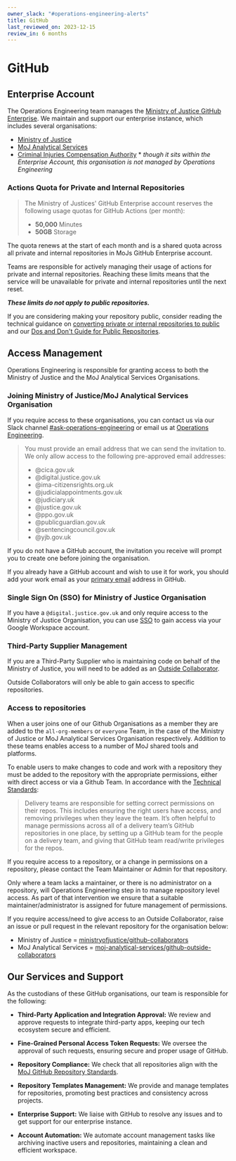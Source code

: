 ```yaml
---
owner_slack: "#operations-engineering-alerts"
title: GitHub
last_reviewed_on: 2023-12-15
review_in: 6 months
---
```


# GitHub

## Enterprise Account

The Operations Engineering team manages
the [Ministry of Justice GitHub Enterprise](https://github.com/enterprises/ministry-of-justice-uk). We maintain and
support our enterprise instance, which includes several organisations:

- [Ministry of Justice](https://github.com/ministryofjustice)
- [MoJ Analytical Services](https://github.com/moj-analytical-services)
- [Criminal Injuries Compensation Authority](https://github.com/CriminalInjuriesCompensationAuthority) *
  *_though it sits within the Enterprise Account, this organisation is not managed by Operations Engineering_*

### Actions Quota for Private and Internal Repositories

> The Ministry of Justices' GitHub Enterprise account reserves the following usage quotas for GitHub Actions (per
month):
>
> - **50,000** Minutes
> - **50GB** Storage

The quota renews at the start of each month and is a shared quota across all private and internal repositories in
MoJs GitHub Enterprise account.

Teams are responsible for actively managing their usage of actions for private and internal repositories. Reaching these
limits means that the service will be unavailable for private and internal repositories until the next reset.

_**These limits do not apply to public repositories.**_

If you are considering making your repository public, consider reading the technical guidance
on [converting private or internal repositories to public](https://technical-guidance.service.justice.gov.uk/documentation/standards/storing-source-code.html#private-repositories)
and
our [Dos and Don't Guide for Public Repositories](https://user-guide.operations-engineering.service.justice.gov.uk/documentation/information/storing-code-in-public.html).

## Access Management

Operations Engineering is responsible for granting access to both the Ministry of Justice and the MoJ Analytical
Services Organisations.

### Joining Ministry of Justice/MoJ Analytical Services Organisation

If you require access to these organisations, you can contact us via our Slack
channel [#ask-operations-engineering](https://mojdt.slack.com/archives/C01BUKJSZD4) or email us
at [Operations Engineering](mailto:operations-engineering@digital.justice.gov.uk).

> You must provide an email address that we can send the invitation to. We only allow access to the following
pre-approved email addresses:
>
> - @cica.gov.uk
> - @digital.justice.gov.uk
> - @ima-citizensrights.org.uk
> - @judicialappointments.gov.uk
> - @judiciary.uk
> - @justice.gov.uk
> - @ppo.gov.uk
> - @publicguardian.gov.uk
> - @sentencingcouncil.gov.uk
> - @yjb.gov.uk

If you do not have a GitHub account, the invitation you receive will prompt you to create one before joining the
organisation.

If you already have a GitHub account and wish to use it for work, you should add your work email as
your [primary email](https://docs.github.com/en/account-and-profile/setting-up-and-managing-your-personal-account-on-github/managing-email-preferences/changing-your-primary-email-address)
address in GitHub.

### Single Sign On (SSO) for Ministry of Justice Organisation

If you have a `@digital.justice.gov.uk` and only require access to the Ministry of Justice Organisation, you can use
[SSO](https://github.com/orgs/ministryofjustice/sso) to gain access via your Google Workspace account.

### Third-Party Supplier Management

If you are a Third-Party Supplier who is maintaining code on behalf of the Ministry of Justice, you will need to be
added as
an [Outside Collaborator](https://technical-guidance.service.justice.gov.uk/documentation/standards/storing-source-code.html#outside-collaborator).

Outside Collaborators will only be able to gain access to specific repositories.

### Access to repositories

When a user joins one of our Github Organisations as a member they are added to the `all-org-members` or `everyone` Team, in the case of the Ministry of Justice or MoJ Analytical Services Organisation respectively. Addition to these teams enables access to a number of MoJ shared tools and platforms.

To enable users to make changes to code and work with a repository they must be added to the repository with the appropriate permissions, either with direct access or via a Github Team. In accordance with the [Technical Standards](https://technical-guidance.service.justice.gov.uk/documentation/standards/storing-source-code.html#github):

> Delivery teams are responsible for setting correct permissions on their repos. This includes ensuring the right users have access, and removing privileges when they leave the team. It’s often helpful to manage permissions across all of a delivery team’s GitHub repositories in one place, by setting up a GitHub team for the people on a delivery team, and giving that GitHub team read/write privileges for the repos.

If you require access to a repository, or a change in permissions on a repository, please contact the Team Maintainer or Admin for that repository.

Only where a team lacks a maintainer, or there is no administrator on a repository, will Operations Engineering step in to manage repository level access. As part of that intervention we ensure that a suitable maintainer/administrator is assigned for future management of permissions.

If you require access/need to give access to an Outside Collaborator, raise an issue or pull request in the relevant
repository for the organisation below:

- Ministry of
  Justice = [ministryofjustice/github-collaborators](https://github.com/ministryofjustice/github-collaborators)
- MoJ Analytical
  Services = [moj-analytical-services/github-outside-collaborators](https://github.com/moj-analytical-services/github-outside-collaborators)

## Our Services and Support

As the custodians of these GitHub organisations, our team is responsible for the following:

- **Third-Party Application and Integration Approval:** We review and approve requests to integrate third-party apps,
  keeping our tech ecosystem secure and efficient.

- **Fine-Grained Personal Access Token Requests:** We oversee the approval of such requests, ensuring secure and proper
  usage of GitHub.

- **Repository Compliance:** We check that all repositories align with
  the [MoJ GitHub Repository Standards](https://user-guide.operations-engineering.service.justice.gov.uk/documentation/information/mojrepostandards.html#github-repository-standards-in-the-ministry-of-justice).

- **Repository Templates Management:** We provide and manage templates for repositories, promoting best practices and
  consistency across projects.

- **Enterprise Support:** We liaise with GitHub to resolve any issues and to get support for our enterprise instance.

- **Account Automation:** We automate account management tasks like archiving inactive users and repositories,
  maintaining a clean and efficient workspace.


